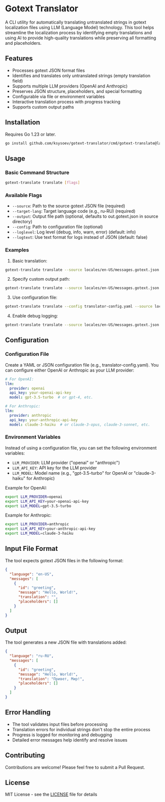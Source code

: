 # Gotext Translator

A CLI utility for automatically translating untranslated strings in gotext localization files using LLM (Language Model) technology. This tool helps streamline the localization process by identifying empty translations and using AI to provide high-quality translations while preserving all formatting and placeholders.

## Features

- Processes gotext JSON format files
- Identifies and translates only untranslated strings (empty translation field)
- Supports multiple LLM providers (OpenAI and Anthropic)
- Preserves JSON structure, placeholders, and special formatting
- Configurable via file or environment variables
- Interactive translation process with progress tracking
- Supports custom output paths

## Installation

Requires Go 1.23 or later.

```bash
go install github.com/ksysoev/gotext-translator/cmd/gotext-translate@latest
```

## Usage

### Basic Command Structure

```bash
gotext-translate translate [flags]
```

### Available Flags

- `--source`: Path to the source gotext JSON file (required)
- `--target-lang`: Target language code (e.g., ru-RU) (required)
- `--output`: Output file path (optional, defaults to out.gotext.json in source directory)
- `--config`: Path to configuration file (optional)
- `--loglevel`: Log level (debug, info, warn, error) (default: info)
- `--logtext`: Use text format for logs instead of JSON (default: false)

### Examples

1. Basic translation:
```bash
gotext-translate translate --source locales/en-US/messages.gotext.json --target-lang ru-RU
```

2. Specify custom output path:
```bash
gotext-translate translate --source locales/en-US/messages.gotext.json --target-lang ru-RU --output locales/ru-RU/messages.gotext.json
```

3. Use configuration file:
```bash
gotext-translate translate --config translator-config.yaml --source locales/en-US/messages.gotext.json --target-lang ru-RU
```

4. Enable debug logging:
```bash
gotext-translate translate --source locales/en-US/messages.gotext.json --target-lang ru-RU --loglevel debug
```

## Configuration

### Configuration File

Create a YAML or JSON configuration file (e.g., translator-config.yaml). You can configure either OpenAI or Anthropic as your LLM provider:

```yaml
# For OpenAI:
llm:
  provider: openai
  api_key: your-openai-api-key
  model: gpt-3.5-turbo  # or gpt-4, etc.
```

```yaml
# For Anthropic:
llm:
  provider: anthropic
  api_key: your-anthropic-api-key
  model: claude-3-haiku  # or claude-3-opus, claude-3-sonnet, etc.
```

### Environment Variables

Instead of using a configuration file, you can set the following environment variables:

- `LLM_PROVIDER`: LLM provider ("openai" or "anthropic")
- `LLM_API_KEY`: API key for the LLM provider
- `LLM_MODEL`: Model name (e.g., "gpt-3.5-turbo" for OpenAI or "claude-3-haiku" for Anthropic)

Example for OpenAI:
```bash
export LLM_PROVIDER=openai
export LLM_API_KEY=your-openai-api-key
export LLM_MODEL=gpt-3.5-turbo
```

Example for Anthropic:
```bash
export LLM_PROVIDER=anthropic
export LLM_API_KEY=your-anthropic-api-key
export LLM_MODEL=claude-3-haiku
```

## Input File Format

The tool expects gotext JSON files in the following format:

```json
{
  "language": "en-US",
  "messages": [
    {
      "id": "greeting",
      "message": "Hello, World!",
      "translation": "",
      "placeholders": []
    }
  ]
}
```

## Output

The tool generates a new JSON file with translations added:

```json
{
  "language": "ru-RU",
  "messages": [
    {
      "id": "greeting",
      "message": "Hello, World!",
      "translation": "Привет, Мир!",
      "placeholders": []
    }
  ]
}
```

## Error Handling

- The tool validates input files before processing
- Translation errors for individual strings don't stop the entire process
- Progress is logged for monitoring and debugging
- Detailed error messages help identify and resolve issues

## Contributing

Contributions are welcome! Please feel free to submit a Pull Request.

## License

MIT License - see the [LICENSE](LICENSE) file for details
